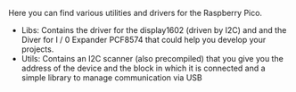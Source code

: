 Here you can find various utilities and drivers for the Raspberry Pico. 

- Libs: Contains the driver for the display1602 (driven by I2C) and and the Diver for I / 0 Expander PCF8574 that could help you develop your projects.
- Utils: Contains an I2C scanner (also precompiled) that you give you the address of the device and the block in which it is connected and a simple library to manage communication via USB 
